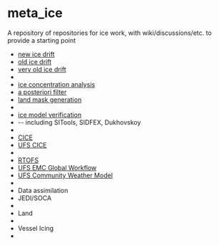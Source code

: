 # meta_ice
A repository of repositories for ice work, with wiki/discussions/etc. to provide a starting point

* [new ice drift](https://github.com/rgrumbine/newdrift)
* [old ice drift](https://github.com/NOAA-EMC/drift_grumbine)
* [very old ice drift](https://github.com/rgrumbine/drift_olenic)
*
* [ice concentration analysis](https://github.com/NOAA-EMC/seaice-concentration)
* [a posteriori filter](zenodo)
* [land mask generation](zenodo)
*
* [ice model verification](https://github.com/rgrumbine/ice_scoring)
* -- including SITools, SIDFEX, Dukhovskoy
*
* [CICE](https://github.com/CICE-Consortium/CICE)
* [UFS CICE](https://github.com/NOAA-EMC/CICE)
* 
* [RTOFS](https://github.com/NOAA-EMC/RTOFS_GLO/)
* [UFS EMC Global Workflow](https://github.com/NOAA-EMC/global-workflow)
* [UFS Community Weather Model](https://github.com/ufs-community/ufs-weather-model)
* 
* Data assimilation
* JEDI/SOCA
* 
* Land
* 
* Vessel Icing
* 


